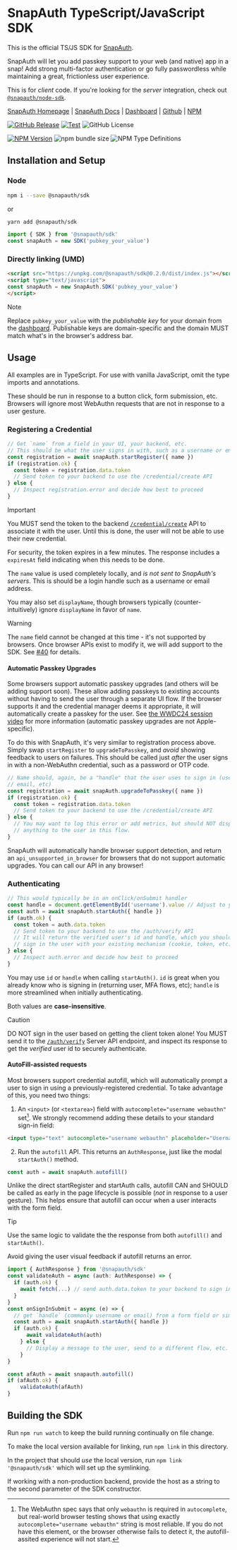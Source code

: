 # SnapAuth TypeScript/JavaScript SDK

This is the official TS/JS SDK for [SnapAuth](https://www.snapauth.app/?utm_source=GitHub&utm_campaign=sdk&utm_content=sdk-typescript).

SnapAuth will let you add passkey support to your web (and native) app in a snap!
Add strong multi-factor authentication or go fully passwordless while maintaining a great, frictionless user experience.

This is for _client_ code.
If you're looking for the _server_ integration, check out [`@snapauth/node-sdk`](https://github.com/snapauthapp/sdk-node).

[SnapAuth Homepage](https://www.snapauth.app?utm_source=GitHub&utm_campaign=sdk&utm_content=sdk-typescript)
| [SnapAuth Docs](https://docs.snapauth.app)
| [Dashboard](https://dashboard.snapauth.app)
| [Github](https://github.com/snapauthapp/sdk-typescript)
| [NPM](https://www.npmjs.com/package/@snapauth/sdk)

[![GitHub Release](https://img.shields.io/github/v/release/snapauthapp/sdk-typescript)](https://github.com/snapauthapp/sdk-typescript/releases)
[![Test](https://github.com/snapauthapp/sdk-typescript/actions/workflows/test.yml/badge.svg)](https://github.com/snapauthapp/sdk-typescript/actions/workflows/test.yml)
![GitHub License](https://img.shields.io/github/license/snapauthapp/sdk-typescript)

[![NPM Version](https://img.shields.io/npm/v/%40snapauth%2Fsdk)](https://www.npmjs.com/package/@snapauth/sdk)
![npm bundle size](https://img.shields.io/bundlephobia/minzip/%40snapauth%2Fsdk)
![NPM Type Definitions](https://img.shields.io/npm/types/%40snapauth%2Fsdk)


## Installation and Setup
### Node
```bash
npm i --save @snapauth/sdk
```
or
```bash
yarn add @snapauth/sdk
```

```typescript
import { SDK } from '@snapauth/sdk'
const snapAuth = new SDK('pubkey_your_value')
```

### Directly linking (UMD)
```html
<script src="https://unpkg.com/@snapauth/sdk@0.2.0/dist/index.js"></script>
<script type="text/javascript">
const snapAuth = new SnapAuth.SDK('pubkey_your_value')
</script>
```

> [!NOTE]
> Replace `pubkey_your_value` with the _publishable key_ for your domain from the [dashboard](https://dashboard.snapauth.app).
> Publishable keys are domain-specific and the domain MUST match what's in the browser's address bar.

## Usage
All examples are in TypeScript.
For use with vanilla JavaScript, omit the type imports and annotations.

These should be run in response to a button click, form submission, etc.
Browsers will ignore most WebAuthn requests that are not in response to a user gesture.

### Registering a Credential

```typescript
// Get `name` from a field in your UI, your backend, etc.
// This should be what the user signs in with, such as a username or email address
const registration = await snapAuth.startRegister({ name })
if (registration.ok) {
  const token = registration.data.token
  // Send token to your backend to use the /credential/create API
} else {
  // Inspect registration.error and decide how best to proceed
}
```

> [!IMPORTANT]
> You MUST send the token to the backend [`/credential/create`](https://docs.snapauth.app/server.html#create-a-credential) API to associate it with the user.
> Until this is done, the user will not be able to use their new credential.
>
> For security, the token expires in a few minutes.
> The response includes a `expiresAt` field indicating when this needs to be done.

The `name` value is used completely locally, and _is not sent to SnapAuth's servers_.
This is should be a login handle such as a username or email address.

You may also set `displayName`, though browsers typically (counter-intuitively) ignore `displayName` in favor of `name`.

> [!WARNING]
> The `name` field cannot be changed at this time - it's not supported by browsers.
> Once browser APIs exist to modify it, we will add support to the SDK.
> See [#40](https://github.com/snapauthapp/sdk-typescript/issues/40) for details.

#### Automatic Passkey Upgrades

Some browsers support automatic passkey upgrades (and others will be adding support soon).
These allow adding passkeys to existing accounts without having to send the user through a separate UI flow.
If the browser supports it and the credential manager deems it appropriate, it will automatically create a passkey for the user.
See [the WWDC24 session video](https://developer.apple.com/videos/play/wwdc2024/10125/?time=38) for more information (automatic passkey upgrades are not Apple-specific).

To do this with SnapAuth, it's very similar to registration process above.
Simply swap `startRegister` to `upgradeToPasskey`, and _avoid_ showing feedback to users on failures.
This should be called just _after_ the user signs in with a non-WebAuthn credential, such as a password or OTP code.

```typescript
// Name should, again, be a "handle" that the user uses to sign in (username,
// email, etc)
const registration = await snapAuth.upgradeToPasskey({ name })
if (registration.ok) {
  const token = registration.data.token
  // Send token to your backend to use the /credential/create API
} else {
  // You may want to log this error or add metrics, but should NOT display
  // anything to the user in this flow.
}
```

SnapAuth will automatically handle browser support detection, and return an `api_unsupported_in_browser` for browsers that do not support automatic upgrades.
You can call our API in any browser!


### Authenticating

```typescript
// This would typically be in an onClick/onSubmit handler
const handle = document.getElementById('username').value // Adjust to your UI
const auth = await snapAuth.startAuth({ handle })
if (auth.ok) {
  const token = auth.data.token
  // Send token to your backend to use the /auth/verify API
  // It will return the verified user's id and handle, which you should use to
  // sign in the user with your existing mechanism (cookie, token, etc)
} else {
  // Inspect auth.error and decide how best to proceed
}
```

You may use `id` or `handle` when calling `startAuth()`.
`id` is great when you already know who is signing in (returning user, MFA flows, etc); `handle` is more streamlined when initially authenticating.

Both values are **case-insensitive**.

> [!CAUTION]
> DO NOT sign in the user based on getting the client token alone!
> You MUST send it to the [`/auth/verify`](https://docs.snapauth.app/server.html#verify-authentication-token) Server API endpoint, and inspect its response to get the _verified_ user id to securely authenticate.

#### AutoFill-assisted requests

Most browsers support credential autofill, which will automatically prompt a user to sign in using a previously-registered credential.
To take advantage of this, you need two things:

1) An `<input>` (or `<textarea>`) field with `autocomplete="username webauthn"` set[^1].
   We strongly recommend adding these details to your standard sign-in field:
```html
<input type="text" autocomplete="username webauthn" placeholder="Username" />
```

2) Run the `autofill` API.
   This returns an `AuthResponse`, just like the modal `startAuth()` method.
```typescript
const auth = await snapAuth.autofill()
```

Unlike the direct startRegister and startAuth calls, autofill CAN and SHOULD be called as early in the page lifecycle is possible (_not_ in response to a user gesture).
This helps ensure that autofill can occur when a user interacts with the form field.

> [!TIP]
> Use the same logic to validate the the response from both `autofill()` and `startAuth()`.
>
> Avoid giving the user visual feedback if autofill returns an error.

```typescript
import { AuthResponse } from '@snapauth/sdk'
const validateAuth = async (auth: AuthResponse) => {
  if (auth.ok) {
    await fetch(...) // send auth.data.token to your backend to sign in the user
  }
}
const onSignInSubmit = async (e) => {
  // get `handle` (commonly username or email) from a form field or similar
  const auth = await snapAuth.startAuth({ handle })
  if (auth.ok) {
      await validateAuth(auth)
    } else {
      // Display a message to the user, send to a different flow, etc.
    }
}

const afAuth = await snapauth.autofill()
if (afAuth.ok) {
    validateAuth(afAuth)
}
```

## Building the SDK

Run `npm run watch` to keep the build running continually on file change.

To make the local version available for linking, run `npm link` in this directory.

In the project that should _use_ the local version, run `npm link '@snapauth/sdk'` which will set up the symlinking.

If working with a non-production backend, provide the host as a string to the second parameter of the SDK constructor.

[^1]: The WebAuthn spec says that only `webauthn` is required in `autocomplete`, but real-world browser testing shows that using exactly `autocomplete="username webauthn"` string is most reliable.
If you do not have this element, or the browser otherwise fails to detect it, the autofill-assited experience will not start.
